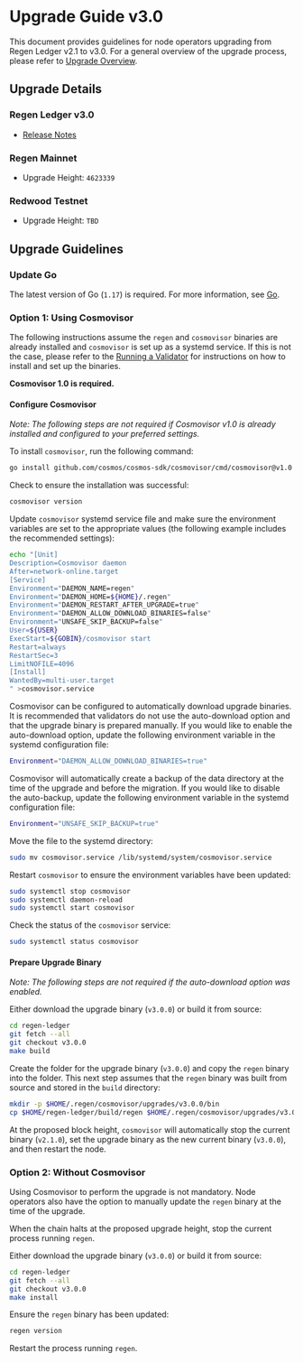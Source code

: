 # Upgrade Guide v3.0

This document provides guidelines for node operators upgrading from Regen Ledger v2.1 to v3.0. For a general overview of the upgrade process, please refer to [Upgrade Overview](upgrade.md).

## Upgrade Details

### Regen Ledger v3.0

- [Release Notes](https://github.com/regen-network/regen-ledger/releases/tag/v3.0.0)

### Regen Mainnet

- Upgrade Height: `4623339`

### Redwood Testnet

- Upgrade Height: `TBD`

## Upgrade Guidelines

### Update Go

The latest version of Go (`1.17`) is required. For more information, see [Go](https://golang.org/).

### Option 1: Using Cosmovisor

The following instructions assume the `regen` and `cosmovisor` binaries are already installed and `cosmovisor` is set up as a systemd service. If this is not the case, please refer to the [Running a Validator](../main/getting-started/running-a-validator.md#install-cosmovisor) for instructions on how to install and set up the binaries.

**Cosmovisor 1.0 is required.**

#### Configure Cosmovisor

*Note: The following steps are not required if Cosmovisor v1.0 is already installed and configured to your preferred settings.*

To install `cosmovisor`, run the following command:

```bash
go install github.com/cosmos/cosmos-sdk/cosmovisor/cmd/cosmovisor@v1.0
```

Check to ensure the installation was successful:

```bash
cosmovisor version
```

Update `cosmovisor` systemd service file and make sure the environment variables are set to the appropriate values (the following example includes the recommended settings):

```bash
echo "[Unit]
Description=Cosmovisor daemon
After=network-online.target
[Service]
Environment="DAEMON_NAME=regen"
Environment="DAEMON_HOME=${HOME}/.regen"
Environment="DAEMON_RESTART_AFTER_UPGRADE=true"
Environment="DAEMON_ALLOW_DOWNLOAD_BINARIES=false"
Environment="UNSAFE_SKIP_BACKUP=false"
User=${USER}
ExecStart=${GOBIN}/cosmovisor start
Restart=always
RestartSec=3
LimitNOFILE=4096
[Install]
WantedBy=multi-user.target
" >cosmovisor.service
```

Cosmovisor can be configured to automatically download upgrade binaries. It is recommended that validators do not use the auto-download option and that the upgrade binary is prepared manually. If you would like to enable the auto-download option, update the following environment variable in the systemd configuration file:

```bash
Environment="DAEMON_ALLOW_DOWNLOAD_BINARIES=true"
```

Cosmovisor will automatically create a backup of the data directory at the time of the upgrade and before the migration. If you would like to disable the auto-backup, update the following environment variable in the systemd configuration file:

```bash
Environment="UNSAFE_SKIP_BACKUP=true"
```

Move the file to the systemd directory:

```bash
sudo mv cosmovisor.service /lib/systemd/system/cosmovisor.service
```

Restart `cosmovisor` to ensure the environment variables have been updated:

```bash
sudo systemctl stop cosmovisor
sudo systemctl daemon-reload
sudo systemctl start cosmovisor
```

Check the status of the `cosmovisor` service:

```bash
sudo systemctl status cosmovisor
```

#### Prepare Upgrade Binary

*Note: The following steps are not required if the auto-download option was enabled.*

Either download the upgrade binary (`v3.0.0`) or build it from source:

```bash
cd regen-ledger
git fetch --all
git checkout v3.0.0
make build
```

Create the folder for the upgrade binary (`v3.0.0`) and copy the `regen` binary into the folder. This next step assumes that the `regen` binary was built from source and stored in the `build` directory:

```bash
mkdir -p $HOME/.regen/cosmovisor/upgrades/v3.0.0/bin
cp $HOME/regen-ledger/build/regen $HOME/.regen/cosmovisor/upgrades/v3.0.0/bin
```

At the proposed block height, `cosmovisor` will automatically stop the current binary (`v2.1.0`), set the upgrade binary as the new current binary (`v3.0.0`), and then restart the node.

### Option 2: Without Cosmovisor

Using Cosmovisor to perform the upgrade is not mandatory. Node operators also have the option to manually update the `regen` binary at the time of the upgrade.

When the chain halts at the proposed upgrade height, stop the current process running `regen`.

Either download the upgrade binary (`v3.0.0`) or build it from source:

```bash
cd regen-ledger
git fetch --all
git checkout v3.0.0
make install
```

Ensure the `regen` binary has been updated:

```bash
regen version
```

Restart the process running `regen`.